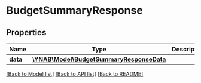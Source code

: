 # BudgetSummaryResponse

## Properties
Name | Type | Description | Notes
------------ | ------------- | ------------- | -------------
**data** | [**\YNAB\Model\BudgetSummaryResponseData**](BudgetSummaryResponseData.md) |  | 

[[Back to Model list]](../../README.md#documentation-for-models) [[Back to API list]](../../README.md#documentation-for-api-endpoints) [[Back to README]](../../README.md)

